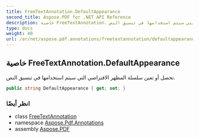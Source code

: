 ```yaml
---
title: FreeTextAnnotation.DefaultAppearance
second_title: Aspose.PDF for .NET API Reference
description: خاصية FreeTextAnnotation. تحصل أو تعين سلسلة المظهر الافتراضي التي سيتم استخدامها في تنسيق النص
type: docs
weight: 40
url: /ar/net/aspose.pdf.annotations/freetextannotation/defaultappearance/
---
```

## خاصية FreeTextAnnotation.DefaultAppearance

تحصل أو تعين سلسلة المظهر الافتراضي التي سيتم استخدامها في تنسيق النص.

```csharp
public string DefaultAppearance { get; set; }
```

### انظر أيضًا

* class [FreeTextAnnotation](../)
* namespace [Aspose.Pdf.Annotations](../../../aspose.pdf.annotations/)
* assembly [Aspose.PDF](../../../)
